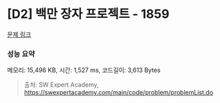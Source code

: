 # [D2] 백만 장자 프로젝트 - 1859 

[문제 링크](https://swexpertacademy.com/main/code/problem/problemDetail.do?contestProbId=AV5LrsUaDxcDFAXc) 

### 성능 요약

메모리: 15,496 KB, 시간: 1,527 ms, 코드길이: 3,613 Bytes



> 출처: SW Expert Academy, https://swexpertacademy.com/main/code/problem/problemList.do